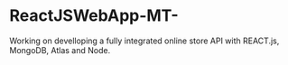 # ReactJSWebApp-MT-
Working on develloping a fully integrated online store API with REACT.js, MongoDB, Atlas and Node.
